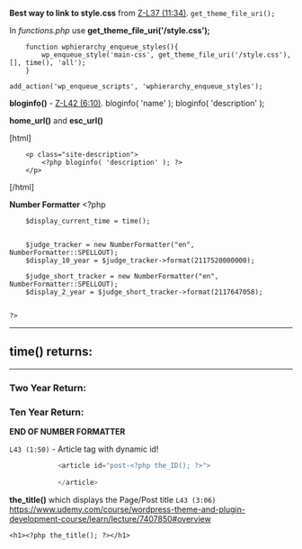 



**Best way to link to style.css** from [Z-L37 (11:34)](https://www.udemy.com/course/wordpress-theme-and-plugin-development-course/learn/lecture/7407830#overview).
`get_theme_file_uri();`

In _functions.php_ use **get_theme_file_uri('/style.css');**
```
    function wphierarchy_enqueue_styles(){
        wp_enqueue_style('main-css', get_theme_file_uri('/style.css'), [], time(), 'all');
    }

add_action('wp_enqueue_scripts', 'wphierarchy_enqueue_styles');

```


**bloginfo()**  - [Z-L42 (6:10)](https://www.udemy.com/course/wordpress-theme-and-plugin-development-course/learn/lecture/7407846#overview).
bloginfo( 'name' );
bloginfo( 'description' );

**home_url()** and **esc_url()**

[html]
        <p class="site-title">
            <a href="<?php echo esc_url( home_url( '/' ) ); ?>" rel="home"> <!--L42 (6:10) rel=home accessibility reasons -->
                <?php bloginfo( 'name' ); ?>
            </a>
        </p>
        
        <p class="site-description">
            <?php bloginfo( 'description' ); ?>
        </p>

[/html]


**Number Formatter**
    <?php
    
        $display_current_time = time(); 
        
    
        $judge_tracker = new NumberFormatter("en", NumberFormatter::SPELLOUT);
        $display_10_year = $judge_tracker->format(2117520000000);
        
        $judge_short_tracker = new NumberFormatter("en", NumberFormatter::SPELLOUT);
        $display_2_year = $judge_short_tracker->format(2117647058);
        
    
    ?>
    
<hr>    
    <h2>time() returns: <?php echo $display_current_time; ?></h2>
    
<hr>
    <h3>Two Year Return: <?php echo $display_2_year; ?></h3>
    <h3>Ten Year Return: <?php echo $display_10_year; ?></h3>

**END OF NUMBER FORMATTER**


`L43 (1:50)` - Article tag with dynamic id!

```php
            <article id="post-<?php the_ID(); ?>">
                
            </article>

```


**the_title()** which displays the Page/Post title
`L43 (3:06)` https://www.udemy.com/course/wordpress-theme-and-plugin-development-course/learn/lecture/7407850#overview

`<h1><?php the_title(); ?></h1>`

